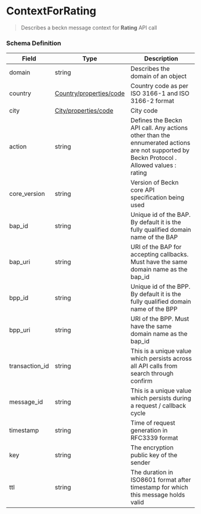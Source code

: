 ContextForRating
=======

>Describes a beckn message context for **Rating** API call

### Schema Definition


|**Field**|**Type**|**Description**|
|---------|--------|---------------|
|domain|string|Describes the domain of an object|
|country|[Country/properties/code](/Core/01_Transaction%20Layer%20Specification/Latest/Schema%20Reference/country)|Country code as per ISO 3166-1 and ISO 3166-2 format
|city|[City/properties/code](/Core/01_Transaction%20Layer%20Specification/Latest/Schema%20Reference/city)|City code
|action|string|Defines the Beckn API call. Any actions other than the ennumerated actions are not supported by Beckn Protocol . Allowed values : rating
|core_version|string|Version of Beckn core API specification being used
|bap_id|string|Unique id of the BAP. By default it is the fully qualified domain name of the BAP
bap_uri|string|URI of the BAP for accepting callbacks. Must have the same domain name as the bap_id
|bpp_id|string|Unique id of the BPP. By default it is the fully qualified domain name of the BPP
|bpp_uri|string|URI of the BPP. Must have the same domain name as the bap_id
|transaction_id|string|This is a unique value which persists across all API calls from search through confirm
|message_id|string|This is a unique value which persists during a request / callback cycle
|timestamp|string|Time of request generation in RFC3339 format
|key|string|The encryption public key of the sender
|ttl|string|The duration in ISO8601 format after timestamp for which this message holds valid